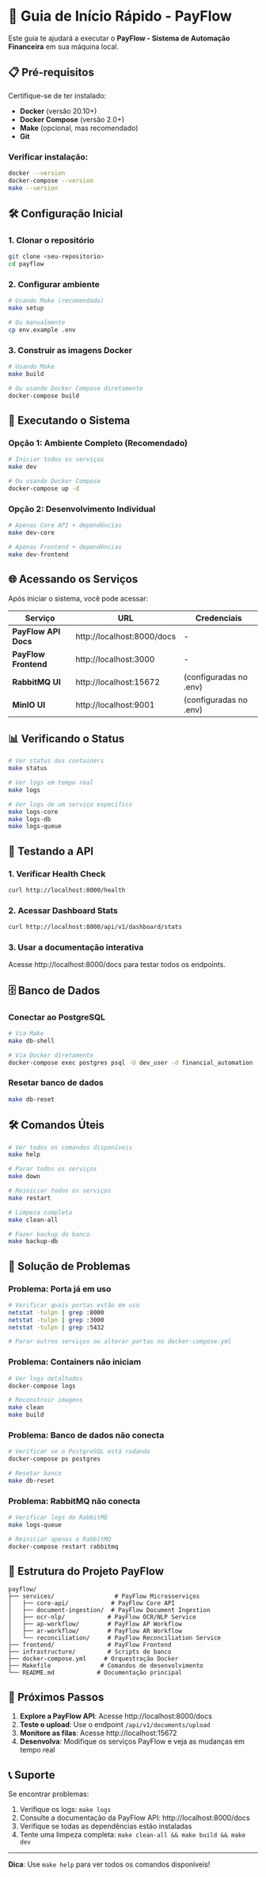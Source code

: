 # 🚀 Guia de Início Rápido - PayFlow

Este guia te ajudará a executar o **PayFlow - Sistema de Automação Financeira** em sua máquina local.

## 📋 Pré-requisitos

Certifique-se de ter instalado:

- **Docker** (versão 20.10+)
- **Docker Compose** (versão 2.0+)
- **Make** (opcional, mas recomendado)
- **Git**

### Verificar instalação:
```bash
docker --version
docker-compose --version
make --version
```

## 🛠️ Configuração Inicial

### 1. Clonar o repositório
```bash
git clone <seu-repositorio>
cd payflow
```

### 2. Configurar ambiente
```bash
# Usando Make (recomendado)
make setup

# Ou manualmente
cp env.example .env
```

### 3. Construir as imagens Docker
```bash
# Usando Make
make build

# Ou usando Docker Compose diretamente
docker-compose build
```

## 🚀 Executando o Sistema

### Opção 1: Ambiente Completo (Recomendado)
```bash
# Iniciar todos os serviços
make dev

# Ou usando Docker Compose
docker-compose up -d
```

### Opção 2: Desenvolvimento Individual
```bash
# Apenas Core API + dependências
make dev-core

# Apenas Frontend + dependências
make dev-frontend
```

## 🌐 Acessando os Serviços

Após iniciar o sistema, você pode acessar:

| Serviço | URL | Credenciais |
|---------|-----|-------------|
| **PayFlow API Docs** | http://localhost:8000/docs | - |
| **PayFlow Frontend** | http://localhost:3000 | - |
| **RabbitMQ UI** | http://localhost:15672 | (configuradas no .env) |
| **MinIO UI** | http://localhost:9001 | (configuradas no .env) |

## 📊 Verificando o Status

```bash
# Ver status dos containers
make status

# Ver logs em tempo real
make logs

# Ver logs de um serviço específico
make logs-core
make logs-db
make logs-queue
```

## 🧪 Testando a API

### 1. Verificar Health Check
```bash
curl http://localhost:8000/health
```

### 2. Acessar Dashboard Stats
```bash
curl http://localhost:8000/api/v1/dashboard/stats
```

### 3. Usar a documentação interativa
Acesse http://localhost:8000/docs para testar todos os endpoints.

## 🗄️ Banco de Dados

### Conectar ao PostgreSQL
```bash
# Via Make
make db-shell

# Via Docker diretamente
docker-compose exec postgres psql -U dev_user -d financial_automation
```

### Resetar banco de dados
```bash
make db-reset
```

## 🛠️ Comandos Úteis

```bash
# Ver todos os comandos disponíveis
make help

# Parar todos os serviços
make down

# Reiniciar todos os serviços
make restart

# Limpeza completa
make clean-all

# Fazer backup do banco
make backup-db
```

## 🐛 Solução de Problemas

### Problema: Porta já em uso
```bash
# Verificar quais portas estão em uso
netstat -tulpn | grep :8000
netstat -tulpn | grep :3000
netstat -tulpn | grep :5432

# Parar outros serviços ou alterar portas no docker-compose.yml
```

### Problema: Containers não iniciam
```bash
# Ver logs detalhados
docker-compose logs

# Reconstruir imagens
make clean
make build
```

### Problema: Banco de dados não conecta
```bash
# Verificar se o PostgreSQL está rodando
docker-compose ps postgres

# Resetar banco
make db-reset
```

### Problema: RabbitMQ não conecta
```bash
# Verificar logs do RabbitMQ
make logs-queue

# Reiniciar apenas o RabbitMQ
docker-compose restart rabbitmq
```

## 📁 Estrutura do Projeto PayFlow

```
payflow/
├── services/                 # PayFlow Microsserviços
│   ├── core-api/            # PayFlow Core API
│   ├── document-ingestion/  # PayFlow Document Ingestion
│   ├── ocr-nlp/            # PayFlow OCR/NLP Service
│   ├── ap-workflow/        # PayFlow AP Workflow
│   ├── ar-workflow/        # PayFlow AR Workflow
│   └── reconciliation/     # PayFlow Reconciliation Service
├── frontend/               # PayFlow Frontend
├── infrastructure/         # Scripts de banco
├── docker-compose.yml     # Orquestração Docker
├── Makefile              # Comandos de desenvolvimento
└── README.md            # Documentação principal
```

## 🎯 Próximos Passos

1. **Explore a PayFlow API**: Acesse http://localhost:8000/docs
2. **Teste o upload**: Use o endpoint `/api/v1/documents/upload`
3. **Monitore as filas**: Acesse http://localhost:15672
4. **Desenvolva**: Modifique os serviços PayFlow e veja as mudanças em tempo real

## 📞 Suporte

Se encontrar problemas:

1. Verifique os logs: `make logs`
2. Consulte a documentação da PayFlow API: http://localhost:8000/docs
3. Verifique se todas as dependências estão instaladas
4. Tente uma limpeza completa: `make clean-all && make build && make dev`

---

**Dica**: Use `make help` para ver todos os comandos disponíveis!
